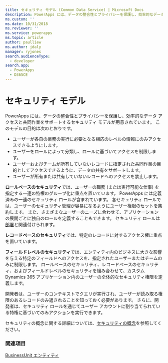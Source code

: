 ```yaml
---
title: セキュリティ モデル (Common Data Service) | Microsoft Docs
description: PowerApps には、データの整合性とプライバシーを保護し、効率的なデータ アクセスと共同作業をサポートするセキュリティ モデルが用意されています
ms.custom: ''
ms.date: 10/31/2018
ms.reviewer: ''
ms.service: powerapps
ms.topic: article
author: paulliew
ms.author: jdaly
manager: ryjones
search.audienceType:
  - developer
search.app:
  - PowerApps
  - D365CE
---
```

# <a name="security-model"></a>セキュリティ モデル

PowerApps には、データの整合性とプライバシーを保護し、効率的なデータ アクセスと共同作業をサポートするセキュリティ モデルが用意されています。 このモデルの目的は次のとおりです。
- ユーザーが各自の業務の実行に必要となる相応のレベルの情報にのみアクセスできるようにします。
- ユーザーをロールによって分類し、ロールに基づいてアクセスを制限します。
- ユーザーおよびチームが所有していないレコードに指定された共同作業の目的としてアクセスできるように、データの共有をサポートします。
- ユーザーが所有または共有していないレコードへのアクセスを禁止します。

**ロールベースのセキュリティ**では、ユーザーの職務 (または実行可能な仕事) を指定する一連の特権のグループ化に重点を置いています。 PowerApps には定義済みの一連のセキュリティ ロールが含まれています。 各セキュリティ ロールでは、ユーザーのセキュリティ管理が容易になるようにユーザー権限のセットを集約します。 また、さまざまなユーザーのニーズに合わせて、アプリケーションの展開ごとに独自のロールを定義することもできます。 セキュリティ ロールは[部署](businessunit-entity.md)と関連付けられます。

**レコードベースのセキュリティ**では、特定のレコードに対するアクセス権に重点を置いています。

**フィールドレベルのセキュリティ**では、エンティティ内のビジネスに大きな影響を与える特定のフィールドへのアクセスを、指定されたユーザーまたはチームのみに制限します。
ロールベースのセキュリティ、レコードベースのセキュリティ、およびフィールドレベルのセキュリティを組み合わせて、カスタム Dynamics 365 アプリケーション内のユーザーの全体的なセキュリティ権限を定義します。

開発者は、ユーザーのコンテキストでクエリが実行され、ユーザーが読み取る権限のあるレコードのみ返されることを知っておく必要があります。
さらに、開発者は、セキュリティ ロールを通じてユーザー アカウントに割り当てられている特権に基づいてのみアクションを実行できます。

セキュリティの概念に関する詳細については、[セキュリティの概念](/dynamics365/customer-engagement/admin/security-concepts)を参照してください。

### <a name="see-also"></a>関連項目

[BusinessUnit エンティティ](businessunit-entity.md)

